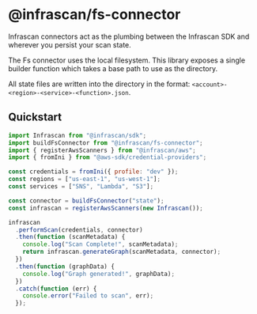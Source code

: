 # @infrascan/fs-connector

Infrascan connectors act as the plumbing between the Infrascan SDK and wherever you persist your scan state.

The Fs connector uses the local filesystem. This library exposes a single builder function which takes a base path to use as the directory.

All state files are written into the directory in the format: `<account>-<region>-<service>-<function>.json`.

## Quickstart

```js
import Infrascan from "@infrascan/sdk";
import buildFsConnector from "@infrascan/fs-connector";
import { registerAwsScanners } from "@infrascan/aws";
import { fromIni } from "@aws-sdk/credential-providers";

const credentials = fromIni({ profile: "dev" });
const regions = ["us-east-1", "us-west-1"];
const services = ["SNS", "Lambda", "S3"];

const connector = buildFsConnector("state");
const infrascan = registerAwsScanners(new Infrascan());

infrascan
  .performScan(credentials, connector)
  .then(function (scanMetadata) {
    console.log("Scan Complete!", scanMetadata);
    return infrascan.generateGraph(scanMetadata, connector);
  })
  .then(function (graphData) {
    console.log("Graph generated!", graphData);
  })
  .catch(function (err) {
    console.error("Failed to scan", err);
  });
```
